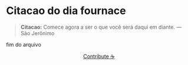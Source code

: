 # Citacao do dia fournace

> **Citacao:** Comece agora a ser o que você será daqui em diante. — São Jerônimo

fim do arquivo

<watermark-footer>
<p align="center">
  <a href="https://github.com/ruisuan/ruisuan/blob/main/contribute.md">Contribute ☕</a>
</p>
</watermark-footer>
